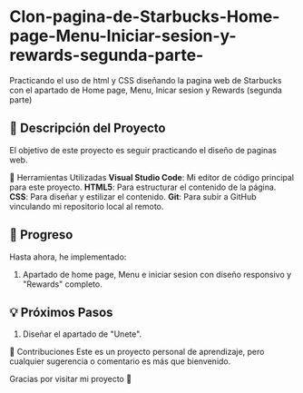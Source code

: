 # Clon-pagina-de-Starbucks-Home-page-Menu-Iniciar-sesion-y-rewards-segunda-parte-
Practicando el uso de html y CSS diseñando la pagina web de Starbucks con el apartado de Home page, Menu, Inicar sesion y Rewards (segunda parte)

## 📝 Descripción del Proyecto
El objetivo de este proyecto es seguir practicando el diseño de paginas web.

🔧 Herramientas Utilizadas
**Visual Studio Code**: Mi editor de código principal para este proyecto.
**HTML5**: Para estructurar el contenido de la página.
**CSS**: Para diseñar y estilizar el contenido.
**Git**: Para subir a GitHub vinculando mi repositorio local al remoto.

## 🚀 Progreso
Hasta ahora, he implementado:
1. Apartado de home page, Menu e iniciar sesion con diseño responsivo y "Rewards" completo.

## 💡 Próximos Pasos
1. Diseñar el apartado de "Unete".

🤝 Contribuciones Este es un proyecto personal de aprendizaje, pero cualquier sugerencia o comentario es más que bienvenido.

Gracias por visitar mi proyecto 💚